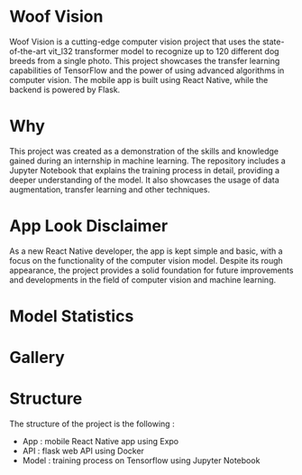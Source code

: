 # Woof Vision
Woof Vision is a cutting-edge computer vision project that uses the state-of-the-art vit_l32 transformer model to recognize up to 120 different dog breeds from a single photo. This project showcases the transfer learning capabilities of TensorFlow and the power of using advanced algorithms in computer vision. The mobile app is built using React Native, while the backend is powered by Flask.

# Why
This project was created as a demonstration of the skills and knowledge gained during an internship in machine learning. The repository includes a Jupyter Notebook that explains the training process in detail, providing a deeper understanding of the model. It also showcases the usage of data augmentation, transfer learning and other techniques.

# App Look Disclaimer
As a new React Native developer, the app is kept simple and basic, with a focus on the functionality of the computer vision model. Despite its rough appearance, the project provides a solid foundation for future improvements and developments in the field of computer vision and machine learning.

# Model Statistics
<insert graphs and data>

# Gallery
<insert photos and gifs>

# Structure
The structure of the project is the following :
 - App : mobile React Native app using Expo
 - API : flask web API using Docker
 - Model : training process on Tensorflow using Jupyter Notebook
